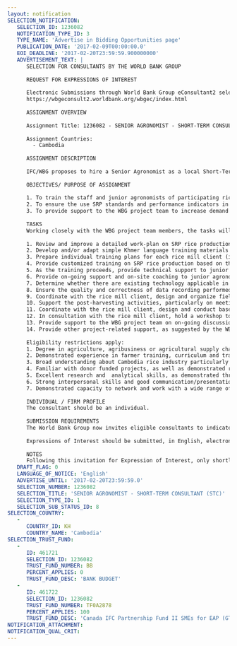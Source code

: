 ```yaml
---
layout: notification
SELECTION_NOTIFICATION: 
   SELECTION_ID: 1236082
   NOTIFICATION_TYPE_ID: 3
   TYPE_NAME: 'Advertise in Bidding Opportunities page'
   PUBLICATION_DATE: '2017-02-09T00:00:00.0'
   EOI_DEADLINE: '2017-02-20T23:59:59.900000000'
   ADVERTISEMENT_TEXT: |
      SELECTION FOR CONSULTANTS BY THE WORLD BANK GROUP
      
      REQUEST FOR EXPRESSIONS OF INTEREST
      
      Electronic Submissions through World Bank Group eConsultant2 selection number 1236082.
      https://wbgeconsult2.worldbank.org/wbgec/index.html
      
      ASSIGNMENT OVERVIEW
      
      Assignment Title: 1236082 - SENIOR AGRONOMIST - SHORT-TERM CONSULTANT (STC)
      
      Assignment Countries:
        - Cambodia
      
      ASSIGNMENT DESCRIPTION
      
      IFC/WBG proposes to hire a Senior Agronomist as a local Short-Term Consultant (STC) for 150 days from March 13, 2017 to February 28, 2018 for THE CAMBODIA AGRIBUSINESS PROJECT, TRADE & COMPETIVENESS AND MAS ADVISORY.
      
      OBJECTIVES/ PURPOSE OF ASSIGNMENT
      
      1. To train the staff and junior agronomists of participating rice mill clients and key farmers/farmer group leaders who will be designated by the clients on how to grow and manage SRP rice production. The junior agronomists and farmer group leaders will then provide trainings to SRP rice production farmers. The SRP project will be initially worked with one rice mill client (with up to 40 key famers/farmer group leaders, 2 junior agronomists) to reach 300 farmers to produce an estimate of 2,000 tons of SRP paddy during the first year, and expand it to cover 1,000 famers by the third year.     
      2. To ensure the use SRP standards and performance indicators in respective supply chains of participating clients in line with SRP guidelines/protocol developed by the International Rice Research Institute (IRRI). 
      3. To provide support to the WBG project team to increase demand for SRP rice production, through field days and demonstration plots, as well as through technical advice to identified rice mill clients and interested international buyers.  In addition, support further discussions with Ministry of Agriculture Forestry and Fishery (MAFF) on promoting the SRP cultivation practices at the sector level, including supporting the hosting of annual 2017 SRP assembly meeting in Cambodia. 
      
      TASKS
      Working closely with the WBG project team members, the tasks will include, but not be limited to:
      
      1. Review and improve a detailed work-plan on SRP rice production developed by the participating rice mill clients; 
      2. Develop and/or adapt simple Khmer language training materials for SRP rice production.  These materials should follow protocol/guidelines recommended by IRRI. If IRRI materials are used, this should be approved by the institution;
      3. Prepare individual training plans for each rice mill client (initially one client) engaged in the SRP rice production. The plans should include material and labor requirements, a schedule of visits and summary of proposed training.  The plans should cover all phases of SRP rice production based on IRRI protocol/guideline. Women farmers should be included to the greatest extent possible, by scheduling trainings at convenient times for them to attend.  The plans should be developed in consultation with the partner mills;
      4. Provide customized training on SRP rice production based on the agreed training plans above to rice mill staff (two junior agronomists and up to 40 farmers/farmer group leaders); 
      5. As the training proceeds, provide technical support to junior agronomists and key farmers/farmer group leaders when they provide trainings to SRP rice production farmers. These include: help them prepare training plans and training materials, and develop their training skills;  
      6. Provide on-going support and on-site coaching to junior agronomists and key farmers/farmer group leaders during the course of SRP rice production;  
      7. Determine whether there are existing technology applicable in SRP rice production. If there is technology is applicable given soil types and field conditions, coordinate with the rice mill clients to demonstrate the use of the technology, including field testing;
      8. Ensure the quality and correctness of data recording performed by junior agronomists and key farmers/farmer group leaders based on SRP protocol/guidelines. Analyze the data to see the progress of SRP rice production, and provide regular update to rice mill client and the WBG project team; 
      9. Coordinate with the rice mill client, design and organize field days, demonstration plots to promote the SRP rice production and increase demand for scaling up. These include involving local authorities and district agriculture office and other relevant key stakeholders in the communities;
      10. Support the post-harvesting activities, particularly on meetings/discussions between famers and their respective agriculture cooperatives with the rice mill client. In addition, coordinate with project coordinator of the rice mill client to prepare a dialed work-plan for scaling up in the second and third year;
      11. Coordinate with the rice mill client, design and conduct baseline and end-line surveys, and prepare the reports to submit to the WBG project team;    
      12. In consultation with the rice mill client, hold a workshop to disseminate the results of the SRP rice production to other interested rice millers, buyers, Government counterparts and other relevant stakeholders;  
      13. Provide support to the WBG project team on on-going discussions with MAFF on promoting the SRP cultivation practices at the sector level, including supporting the hosting of annual 2017 SRP assembly meeting in Cambodia; and  
      14. Provide other project-related support, as suggested by the WBG project team. 
      
      Eligibility restrictions apply:
      1. Degree in agriculture, agribusiness or agricultural supply chain, preferably agronomist;
      2. Demonstrated experience in farmer training, curriculum and training materials development, especially in rice production;  
      3. Broad understanding about Cambodia rice industry particularly rice milling sector, productions and the value chains. Knowledge and experience in SRP and SRP rice production is a plus;  
      4. Familiar with donor funded projects, as well as demonstrated relevant, practical work experience in private sector development in Cambodia, especially in agriculture/ agribusiness development;
      5. Excellent research and  analytical skills, as demonstrated through a track record of qualitative and quantitative research;
      6. Strong interpersonal skills and good communication/presentation skills; and 
      7. Demonstrated capacity to network and work with a wide range of stakeholders, including businesses, international organizations, business support institutions, including business associations and training entities, and government. 
      
      INDIVIDUAL / FIRM PROFILE
      The consultant should be an individual. 
      
      SUBMISSION REQUIREMENTS
      The World Bank Group now invites eligible consultants to indicate their interest in providing the services.  Interested consultants must provide CV and Cover Letter,  indicating that they are qualified to perform the services.   
      
      Expressions of Interest should be submitted, in English, electronically through World Bank Group eConsultant2 selection number 1236082. (https://wbgeconsult2.worldbank.org/wbgec/index.html)
      
      NOTES
      Following this invitation for Expression of Interest, only shortlisted candidates will be notified and invited for the interview. Shortlisting and selection will be subject to the availability of funding.
   DRAFT_FLAG: 0
   LANGUAGE_OF_NOTICE: 'English'
   ADVERTISE_UNTIL: '2017-02-20T23:59:59.0'
   SELECTION_NUMBER: 1236082
   SELECTION_TITLE: 'SENIOR AGRONOMIST - SHORT-TERM CONSULTANT (STC)'
   SELECTION_TYPE_ID: 1
   SELECTION_SUB_STATUS_ID: 8
SELECTION_COUNTRY: 
   - 
      COUNTRY_ID: KH
      COUNTRY_NAME: 'Cambodia'
SELECTION_TRUST_FUND: 
   - 
      ID: 461721
      SELECTION_ID: 1236082
      TRUST_FUND_NUMBER: BB
      PERCENT_APPLIES: 0
      TRUST_FUND_DESC: 'BANK BUDGET'
   - 
      ID: 461722
      SELECTION_ID: 1236082
      TRUST_FUND_NUMBER: TF0A2878
      PERCENT_APPLIES: 100
      TRUST_FUND_DESC: 'Canada IFC Partnership Fund II SMEs for EAP (GTC)'
NOTIFICATION_ATTACHMENT: 
NOTIFICATION_QUAL_CRIT: 
---
```

